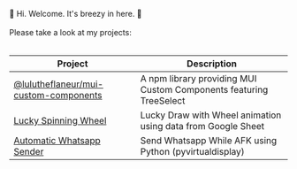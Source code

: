 
  🦔 Hi. Welcome. It's breezy in here. 🍂
  <br />
  <br />
  Please take a look at my projects:
  <br />
  <br />
  

| Project       | Description   |
| ------------- | ------------- |
| [@lulutheflaneur/mui-custom-components](https://github.com/511234/mui-custom-components) | A npm library providing MUI Custom Components featuring TreeSelect  |
| [Lucky Spinning Wheel](https://github.com/511234/google-sheet-lucky-draw)  | Lucky Draw with Wheel animation using data from Google Sheet |
| [Automatic Whatsapp Sender](https://github.com/511234/auto-send-whatsapp) | Send Whatsapp While AFK using Python (pyvirtualdisplay) |
